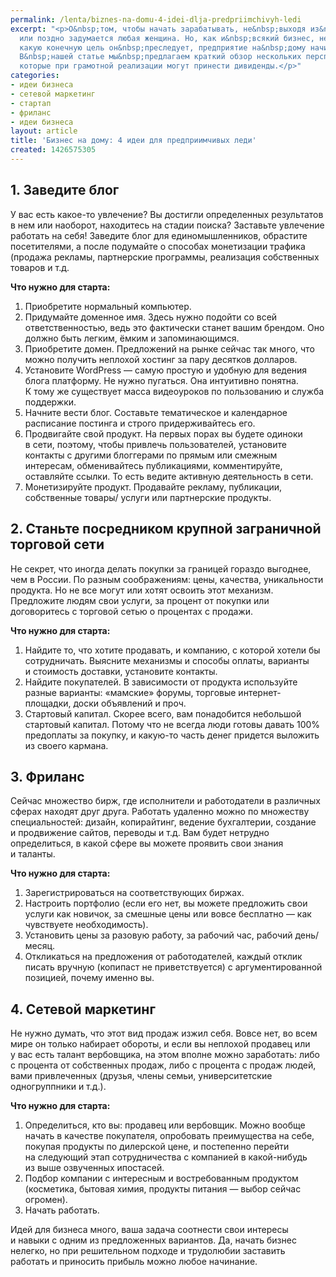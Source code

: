 ```yaml
---
permalink: /lenta/biznes-na-domu-4-idei-dlja-predpriimchivyh-ledi
excerpt: "<p>О&nbsp;том, чтобы начать зарабатывать, не&nbsp;выходя из&nbsp;дома, рано
  или поздно задумается любая женщина. Но, как и&nbsp;всякий бизнес, независимо от&nbsp;того,
  какую конечную цель он&nbsp;преследует, предприятие на&nbsp;дому начинается с&nbsp;идеи.
  В&nbsp;нашей статье мы&nbsp;предлагаем краткий обзор нескольких перспективных направлений,
  которые при грамотной реализации могут принести дивиденды.</p>"
categories:
- идеи бизнеса
- сетевой маркетинг
- стартап
- фриланс
- идеи бизнеса
layout: article
title: 'Бизнес на дому: 4 идеи для предприимчивых леди'
created: 1426575305
---
```

<h2>1. Заведите блог</h2>
<p>У&nbsp;вас есть какое-то увлечение? Вы&nbsp;достигли определенных результатов в&nbsp;нем или наоборот, находитесь на&nbsp;стадии поиска? Заставьте увлечение работать на&nbsp;себя! Заведите блог для единомышленников, обрастите посетителями, а&nbsp;после подумайте о&nbsp;способах монетизации трафика (продажа рекламы, партнерские программы, реализация собственных товаров и&nbsp;т.д.</p>
<p><strong>Что нужно для старта:</strong></p>
<p>
	<ol>
		<li><span>Приобретите нормальный комп</span><span>ью</span><span>тер.</span></li>
		<li><span>Придумайте доменное имя. Здесь нужно подойти со</span>&nbsp;<span>всей ответственностью, ведь это фактически станет вашим брендом. Оно должно быть легким, ёмким и</span>&nbsp;<span>запоминающимся.</span></li>
		<li><span>Приобретите домен. Предложений на</span>&nbsp;<span>рынке сейчас так много, что можно получить неплохой хостинг за</span>&nbsp;<span>пару десятков долларов.</span></li>
		<li><span>Установите WordPress</span>&nbsp;<span>— самую простую и</span>&nbsp;<span>удобную для ведения блога платформу. Не</span>&nbsp;<span>нужно пугаться. Она интуитивно понятна. К</span>&nbsp;<span>тому</span>&nbsp;<span>же существует масса видеоуроков по</span>&nbsp;<span>пользованию и</span>&nbsp;<span>служба поддержки.</span></li>
		<li><span>Начните вести блог. Составьте тематическое и</span>&nbsp;<span>календарное расписание постинга и</span>&nbsp;<span>строго придерживайтесь его.</span></li>
		<li><span>Продвигайте свой продукт. На</span>&nbsp;<span>первых порах вы</span>&nbsp;<span>будете одиноки в</span>&nbsp;<span>сети, поэтому, чтобы привлечь пользователей, установите контакты с</span>&nbsp;<span>другими блоггерами по</span>&nbsp;<span>прямым или смежным интересам, обменивайтесь публикациями, комментируйте, оставляйте ссылки. То</span>&nbsp;<span>есть ведите активную деятельность в</span>&nbsp;<span>сети.</span></li>
		<li><span>Монетизируйте продукт. Продавайте рекламу, публикации, собственные товары/ услуги или партнерские продукты.</span></li>
	</ol>
</p>
<h2>2. Станьте посредником крупной заграничной торговой сети</h2>
<p>Не&nbsp;секрет, что иногда делать покупки за&nbsp;границей гораздо выгоднее, чем в&nbsp;России. По&nbsp;разным соображениям: цены, качества, уникальности продукта. Но&nbsp;не&nbsp;все могут или хотят освоить этот механизм. Предложите людям свои услуги, за&nbsp;процент от&nbsp;покупки или договоритесь с&nbsp;торговой сетью о&nbsp;процентах с&nbsp;продажи.</p>
<p><strong>Что нужно для старта:</strong></p>
<p>
	<ol>
		<li><span>Найдите</span>&nbsp;<span>то, что хотите продавать, и</span>&nbsp;<span>компанию, с</span>&nbsp;<span>которой хотели</span>&nbsp;<span>бы сотрудничать. Выясните механизмы и</span>&nbsp;<span>способы оплаты, варианты и</span>&nbsp;<span>стоимость доставки, установите контакты.</span></li>
		<li><span>Найдите покупателей</span><span>.</span><span> В</span>&nbsp;<span>зависимости от</span>&nbsp;<span>продукта используйте разные варианты: «мамские» форумы, торговые интернет-площадки, доски объявлений и</span>&nbsp;<span>проч.</span></li>
		<li><span>Стартовый капитал. Скорее всего, вам понадобится небольшой стартовый капитал. Потому что не</span>&nbsp;<span>всегда люди готовы давать 100% предоплаты за</span>&nbsp;<span>покупку, и</span>&nbsp;<span>какую-то часть денег придется выложить из</span>&nbsp;<span>своего кармана.</span></li>
	</ol>
</p>
<h2>3. Фриланс</h2>
<p>Сейчас множество бирж, где исполнители и&nbsp;работодатели в&nbsp;различных сферах находят друг друга. Работать удаленно можно по&nbsp;множеству специальностей: дизайн, копирайтинг, ведение бухгалтерии, создание и&nbsp;продвижение сайтов, переводы и&nbsp;т.д. Вам будет нетрудно определиться, в&nbsp;какой сфере вы&nbsp;можете проявить свои знания и&nbsp;таланты. </p>
<p><strong>Что нужно для старта:</strong></p>
<p>
	<ol>
		<li><span>Зарегистрироваться на</span>&nbsp;<span>соответствующих биржах.</span></li>
		<li><span>Настроить портфолио (если его нет, вы</span>&nbsp;<span>можете предложить свои услуги как новичок, за</span>&nbsp;<span>смешные цены или вовсе бесплатно</span>&nbsp;<span>— как чувствуете необходимость).</span></li>
		<li><span>Установить цены за</span>&nbsp;<span>разовую работу, за</span>&nbsp;<span>рабочий час, рабочий день/месяц.</span></li>
		<li><span>Откликаться на</span>&nbsp;<span>предложения от</span>&nbsp;<span>работодателей, каждый отклик писать вручную (копипаст не</span>&nbsp;<span>приветствуется) с</span>&nbsp;<span>аргументированной позицией, почему именно</span>&nbsp;<span>вы.</span></li>
	</ol>
</p>
<h2>4. Сетевой маркетинг</h2>
<p>Не&nbsp;нужно думать, что этот вид продаж изжил себя. Вовсе нет, во&nbsp;всем мире он&nbsp;только набирает обороты, и&nbsp;если вы&nbsp;неплохой продавец или у&nbsp;вас есть талант вербовщика, на&nbsp;этом вполне можно заработать: либо с&nbsp;процента от&nbsp;собственных продаж, либо с&nbsp;процента с&nbsp;продаж людей, вами привлеченных (друзья, члены семьи, университетские одногруппники и&nbsp;т.д.).</p>
<p><strong>Что нужно для старта:</strong></p>
<p>
	<ol>
		<li><span>Определиться, кто</span>&nbsp;<span>вы: продавец или вербовщик. Можн</span><span>о вообще начать в</span>&nbsp;<span>качестве покупателя, опробовать преимущества на</span>&nbsp;<span>себе, покупая продукты по</span>&nbsp;<span>дилерской цене, и</span>&nbsp;<span>постепенно перейти на</span>&nbsp;<span>следующий этап сотрудничества с</span>&nbsp;<span>компанией в</span>&nbsp;<span>какой-нибудь из</span>&nbsp;<span>выше озвученных ипостасей.</span></li>
		<li><span>Подбор компании с</span>&nbsp;<span>интересным и</span>&nbsp;<span>востребованным продуктом (косметика, бытовая химия, продукты питания</span>&nbsp;<span>— выбор сейчас огромен).</span></li>
		<li><span>Начать работать.</span></li>
	</ol>
</p>
<p>Идей для бизнеса много, ваша задача соотнести свои интересы и&nbsp;навыки с&nbsp;одним из&nbsp;предложенных вариантов. Да, начать бизнес нелегко, но&nbsp;при решительном подходе и&nbsp;трудолюбии заставить работать и&nbsp;приносить прибыль можно любое начинание.</p>

